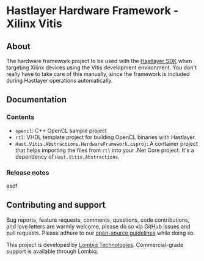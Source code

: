 # Hastlayer Hardware Framework - Xilinx Vitis



## About

The hardware framework project to be used with the [Hastlayer SDK](https://github.com/Lombiq/Hastlayer-SDK) when targeting Xilinx devices using the Vitis development environment. You don't really have to take care of this manually, since the framework is included during Hastlayer operations automatically.


## Documentation

### Contents
- `opencl`: C++ OpenCL sample project
- `rtl`: VHDL template project for building OpenCL binaries with Hastlayer.
- `Hast.Vitis.Abstractions.HardwareFramework.csproj`: A container project that helps importing the files from `rtl` into your .Net Core project. It's a dependency of `Hast.Vitis.Abstractions`.

### Release notes
asdf


## Contributing and support

Bug reports, feature requests, comments, questions, code contributions, and love letters are warmly welcome, please do so via GitHub issues and pull requests. Please adhere to our [open-source guidelines](https://lombiq.com/open-source-guidelines) while doing so.

This project is developed by [Lombiq Technologies](https://lombiq.com/). Commercial-grade support is available through Lombiq.
